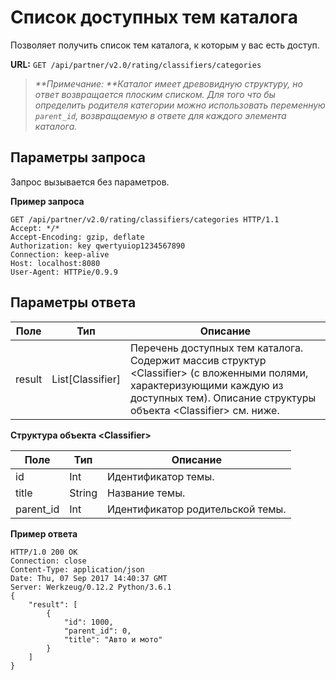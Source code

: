 # Список доступных тем каталога

Позволяет получить список тем каталога, к которым у вас есть доступ.

**URL:** `GET /api/partner/v2.0/rating/classifiers/categories`

> _**Примечание: **Каталог имеет древовидную структуру, но ответ возвращается плоским списком. Для того что бы определить родителя категории можно использовать переменную _`parent_id`_, возвращаемую в ответе для каждого элемента каталога._

## Параметры запроса <a href="3" id="3"></a>

Запрос вызывается без параметров.

**Пример запроса**

```
GET /api/partner/v2.0/rating/classifiers/categories HTTP/1.1
Accept: */*
Accept-Encoding: gzip, deflate
Authorization: key qwertyuiop1234567890
Connection: keep-alive
Host: localhost:8080
User-Agent: HTTPie/0.9.9
```

## Параметры ответа <a href="4" id="4"></a>

| **Поле** | **Тип**           | **Описание**                                                                                                                                                                                |
| -------- | ----------------- | ------------------------------------------------------------------------------------------------------------------------------------------------------------------------------------------- |
| result   | List\[Classifier] | Перечень доступных тем каталога. Содержит массив структур \<Classifier> (с вложенными полями, характеризующими каждую из доступных тем). Описание структуры объекта \<Classifier> см. ниже. |

**Структура объекта \<Classifier>**

| **Поле**  | **Тип** | **Описание**                     |
| --------- | ------- | -------------------------------- |
| id        | Int     | Идентификатор темы.              |
| title     | String  | Название темы.                   |
| parent_id | Int     | Идентификатор родительской темы. |

**Пример ответа**

```
HTTP/1.0 200 OK
Connection: close
Content-Type: application/json
Date: Thu, 07 Sep 2017 14:40:37 GMT
Server: Werkzeug/0.12.2 Python/3.6.1
{
    "result": [
        {
            "id": 1000,
            "parent_id": 0,
            "title": "Авто и мото"
        }
    ]
}
```
